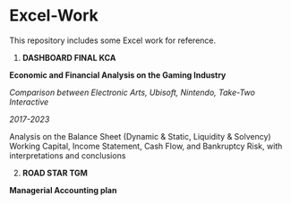 # Excel-Work
This repository includes some Excel work for reference.

1. **DASHBOARD FINAL KCA**

**Economic and Financial Analysis on the Gaming Industry**

_Comparison between Electronic Arts, Ubisoft, Nintendo, Take-Two Interactive_

_2017-2023_

Analysis on the Balance Sheet (Dynamic & Static, Liquidity & Solvency) Working Capital, Income Statement, Cash Flow, and Bankruptcy Risk, with interpretations and conclusions

2. **ROAD STAR TGM**

**Managerial Accounting plan**
